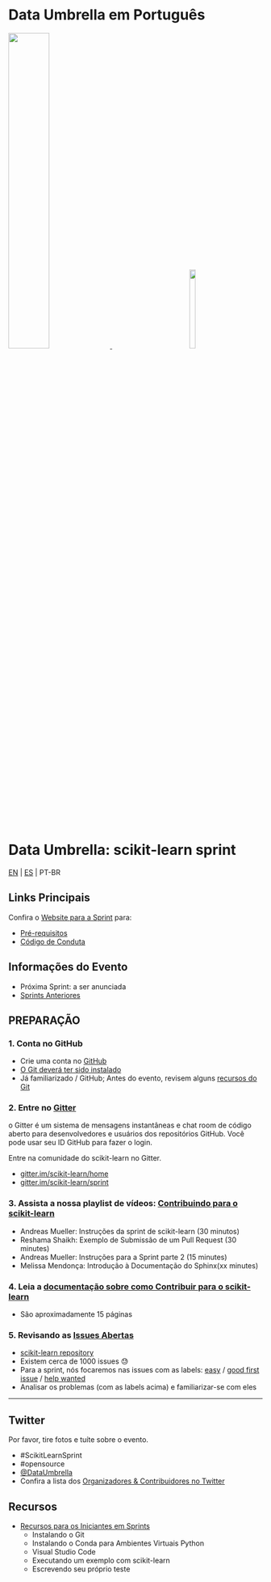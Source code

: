 # Data Umbrella em Português

<p float="left">
 <a href="https://www.dataumbrella.org" target="_blank"> <img src="../images/full logo-transparent copy.png" height="40%" width="40%" /> </a>
  <img  width="150" />
   <a href="https://github.com/scikit-learn" target="_blank"> <img src="../images/scikit-learn-logo-notext.png" width="15%" height="20%" />  </a>
</p>

# Data Umbrella: scikit-learn sprint

[EN](../) | [ES](es/) | PT-BR

## Links Principais

Confira o [Website para a Sprint](https://afme2021.dataumbrella.org) para:

- [Pré-requisitos](https://afme2021.dataumbrella.org/about/prep-work)
- [Código de Conduta](https://www.dataumbrella.org/about/code-of-conduct)

## Informações do Evento

- Próxima Sprint: a ser anunciada
- [Sprints Anteriores](https://www.dataumbrella.org/open-source/sprints)

## PREPARAÇÃO

### 1. Conta no GitHub

- Crie uma conta no [GitHub](https://github.com/)
- [O Git deverá ter sido instalado](https://git-scm.com/book/en/v2/Getting-Started-Installing-Git)
- Já familiarizado / GitHub; Antes do evento, revisem alguns [recursos do Git](https://github.com/reshamas/git-intro-workshop/blob/master/extra_resources/resource_git_tutorials.md)

### 2. Entre no [Gitter](https://gitter.im)

o Gitter é um sistema de mensagens instantâneas e chat room de código aberto para desenvolvedores e usuários dos repositórios GitHub. Você pode usar seu ID GitHub para fazer o login.

Entre na comunidade do scikit-learn no Gitter.

- [gitter.im/scikit-learn/home](https://gitter.im/scikit-learn/home)
- [gitter.im/scikit-learn/sprint](https://gitter.im/scikit-learn/sprint)

### 3. Assista a nossa playlist de vídeos: [Contribuindo para o scikit-learn](https://www.youtube.com/playlist?list=PLBKcU7Ik-ir-b1fwjNabO3b8ebs9ez5ga)

- Andreas Mueller: Instruções da sprint de scikit-learn (30 minutos)
- Reshama Shaikh: Exemplo de Submissão de um Pull Request (30 minutes)
- Andreas Mueller: Instruções para a Sprint parte 2 (15 minutes)
- Melissa Mendonça: Introdução à Documentação do Sphinx(xx minutes)

### 4. Leia a [documentação sobre como Contribuir para o scikit-learn](http://scikit-learn.org/stable/developers/contributing.html)

- São aproximadamente 15 páginas

### 5. Revisando as [Issues Abertas](https://github.com/scikit-learn/scikit-learn/issues)

- [scikit-learn repository](https://github.com/scikit-learn/scikit-learn)
- Existem cerca de 1000 issues :sweat:
- Para a sprint, nós focaremos nas issues com as labels: [easy](https://github.com/scikit-learn/scikit-learn/issues?q=is%3Aissue+is%3Aopen+label%3AEasy) / [good first issue](https://github.com/scikit-learn/scikit-learn/issues?q=is%3Aissue+is%3Aopen+label%3A"good+first+issue") / [help wanted](https://github.com/scikit-learn/scikit-learn/issues?q=is%3Aissue+is%3Aopen+label%3A"help+wanted")
- Analisar os problemas (com as labels acima) e familiarizar-se com eles

---

## Twitter

Por favor, tire fotos e tuíte sobre o evento.

- #ScikitLearnSprint
- #opensource
- [@DataUmbrella](https://twitter.com/DataUmbrella)
- Confira a lista dos [Organizadores & Contribuidores no Twitter](https://afme2021.dataumbrella.org/organizers)

## Recursos

- [Recursos para os Iniciantes em Sprints](https://github.com/scikit-learn-inria-fondation/ParisSprintJanuary2020/blob/master/workshop.md)
  - Instalando o Git
  - Instalando o Conda para Ambientes Virtuais Python
  - Visual Studio Code
  - Executando um exemplo com scikit-learn
  - Escrevendo seu próprio teste
